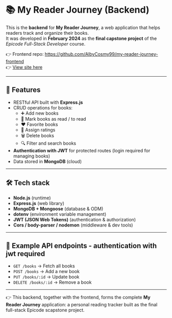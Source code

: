 # 📚 My Reader Journey (Backend)

This is the **backend** for **My Reader Journey**, a web application that helps readers track and organize their books.  
It was developed in **February 2024** as the **final capstone project** of the *Epicode Full-Stack Developer* course.  

👉 Frontend repo: https://github.com/AlbyCosmy99/my-reader-journey-frontend <br>
👉 [View site here](https://my-reader-journey.onrender.com)

---

## 🚀 Features

- RESTful API built with **Express.js**  
- CRUD operations for books:
  - ➕ Add new books  
  - 📖 Mark books as read / to read  
  - ❤️ Favorite books  
  - 🌟 Assign ratings  
  - 🗑️ Delete books
  - 🔍 Filter and search books
- **Authentication with JWT** for protected routes (login required for managing books)  
- Data stored in **MongoDB** (cloud)

---

## 🛠️ Tech stack

- **Node.js** (runtime)  
- **Express.js** (web library)  
- **MongoDB + Mongoose** (database & ODM)  
- **dotenv** (environment variable management)
- **JWT (JSON Web Tokens)** (authentication & authorization)  
- **Cors / body-parser / nodemon** (middleware & dev tools)  

---


## 📖 Example API endpoints - authentication with jwt required

- `GET /books` → Fetch all books  
- `POST /books` → Add a new book  
- `PUT /books/:id` → Update book
- `DELETE /books/:id` → Remove a book  


---


👉 This backend, together with the frontend, forms the complete **My Reader Journey** application: a personal reading tracker built as the final full-stack Epicode scapstone project.
